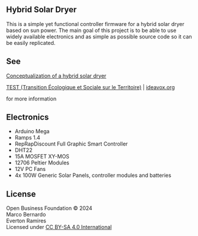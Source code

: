 ## Hybrid Solar Dryer

This is a simple yet functional controller firmware for a hybrid solar dryer based on sun power. The main goal of this project is to be able to use widely available electronics and as simple as possible source code so it can be easily replicated.

## See

[Conceptualization of a hybrid solar dryer](https://ideavox.org/node/432)

[TEST (Transition Écologique et Sociale sur le Territoire)](http://www.test-vernier.ch) | [ideavox.org](http://ideavox.org)

for more information

## Electronics

- Arduino Mega
- Ramps 1.4
- RepRapDiscount Full Graphic Smart Controller
- DHT22
- 15A MOSFET XY-MOS
- 12706 Peltier Modules
- 12V PC Fans
- 4x 100W Generic Solar Panels, controller modules and batteries

## License

Open Business Foundation © 2024  
Marco Bernardo  
Everton Ramires  
Licensed under [CC BY-SA 4.0 International](https://creativecommons.org/licenses/by-sa/4.0/)
